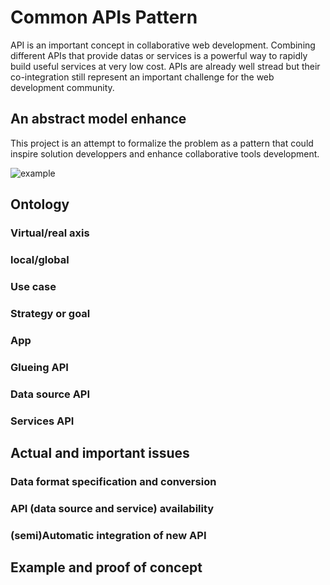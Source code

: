 # Common APIs Pattern

API is an important concept in collaborative web development. Combining different APIs that provide datas or services is a powerful way to rapidly build useful services at very low cost. APIs are already well stread but their co-integration still represent an important challenge for the web development community.

## An abstract model enhance

This project is an attempt to formalize the problem as a pattern that could inspire solution developpers and enhance collaborative tools development.

![example](https://github.com/jvtrudel)

## Ontology

### Virtual/real axis

### local/global

### Use case

### Strategy or goal

### App

### Glueing API

### Data source API

### Services API

## Actual and important issues

### Data format specification and conversion

### API (data source and service) availability

### (semi)Automatic integration of new API

## Example and proof of concept
